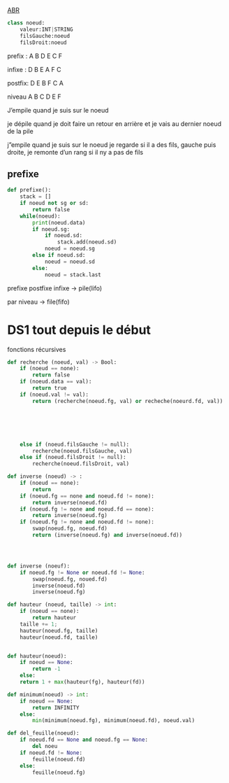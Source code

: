 [ABR](ABR)
```python
class noeud:
	valeur:INT|STRING
	filsGauche:noeud
	filsDroit:noeud
```

prefix : A B D E C F

infixe : D B E A F C

postfix: D E B F C A

niveau A B C D E F

J’empile quand je suis sur le noeud

je dépile quand je doit faire un retour en arrière et je vais au dernier noeud de la pile

j”empile quand je suis sur le noeud je regarde si il a des fils, gauche puis droite, je remonte d’un rang si il ny a pas de fils

## prefixe

```python
def prefixe():
	stack = []
	if noeud not sg or sd:
		return false
	while(noeud):
		print(noeud.data)
		if noeud.sg:
			if noeud.sd:
				stack.add(noeud.sd)
			noeud = noeud.sg
		else if noeud.sd:
			noeud = noeud.sd
		else:
			noeud = stack.last
```

prefixe postfixe infixe → pile(lifo)

par niveau → file(fifo)

# DS1 tout depuis le début

fonctions récursives

```python
def recherche (noeud, val) -> Bool:
	if (noeud == none):
		return false
	if (noeud.data == val):
		return true
	if (noeud.val != val):
		return (recherche(noeud.fg, val) or recheche(noeurd.fd, val))






	else if (noeud.filsGauche != null):
		recherche(noeud.filsGauche, val)
	else if (noeud.filsDroit != null):
		recherche(noeud.filsDroit, val) 
```

``` python 
def inverse (noeud) -> :
	if (noeud == none):
		return
	if (noeud.fg == none and noeud.fd != none):
		return inverse(noeud.fd)
	if (noeud.fg != none and noeud.fd == none):
		return inverse(noeud.fg)
	if (noeud.fg != none and noeud.fd != none):
		swap(noeud.fg, noeud.fd)
		return (inverse(noeud.fg) and inverse(noeud.fd))




def inverse (noeuf):
	if noeud.fg != None or noeud.fd != None:
		swap(noeud.fg, noued.fd)
		inverse(noeud.fd)
		inverse(noeud.fg)


```

```python
def hauteur (noeud, taille) -> int:
	if (noeud == none):
		return hauteur
	taille += 1;
	hauteur(noeud.fg, taille)
	hauteur(noeud.fd, taille)


def hauteur(noeud):
	if noeud == None:
		return -1
	else:
	return 1 + max(hauteur(fg), hauteur(fd))

```

```python
def minimum(noeud) -> int:
	if noeud == None:
		return INFINITY
	else:
		min(minimum(noeud.fg), minimum(noeud.fd), noeud.val)
```

```python
def del_feuille(noeud):
	if noeud.fd == None and noeud.fg == None:
		del noeu
	if noeud.fd != None:
		feuille(noeud.fd)
	else:
		feuille(noeud.fg)
```

